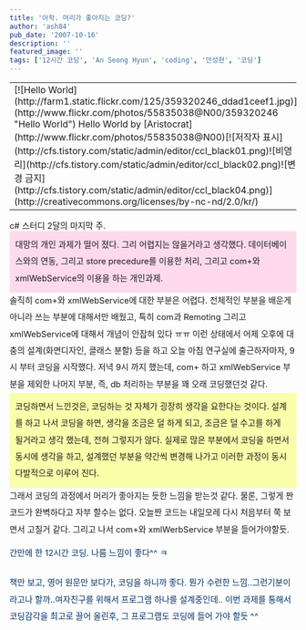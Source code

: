 ```yaml
---
title: '아학. 머리가 좋아지는 코딩?'
author: 'ash84'
pub_date: '2007-10-16'
description: ''
featured_image: ''
tags: ['12시간 코딩', 'An Seong Hyun', 'coding', '안성현', '코딩']
---
```



<table class="flickrImgSearch"><tbody><tr><td>[![Hello World](http://farm1.static.flickr.com/125/359320246_ddad1ceef1.jpg)](http://www.flickr.com/photos/55835038@N00/359320246 "Hello World")  
<span>Hello World by [Aristocrat](http://www.flickr.com/photos/55835038@N00)</span>[![저작자 표시](http://cfs.tistory.com/static/admin/editor/ccl_black01.png)![비영리](http://cfs.tistory.com/static/admin/editor/ccl_black02.png)![변경 금지](http://cfs.tistory.com/static/admin/editor/ccl_black04.png)](http://creativecommons.org/licenses/by-nc-nd/2.0/kr/)</td></tr></tbody></table><span style="font-size: 11pt; ">c# 스터디 2달의 마지막 주. </span>

<div style="PADDING-RIGHT: 10px; PADDING-LEFT: 10px; PADDING-BOTTOM: 10px; PADDING-TOP: 10px; BACKGROUND-COLOR: #ffdaed"><span style="font-size: 11pt; line-height:2;">  
 대망의 개인 과제가 떨어 졌다. 그리 어렵지는 않을거라고 생각했다. 데이터베이스와의 연동, 그리고 store precedure를 이용한 처리, 그리고 com+와 xmlWebService의 이용을 하는 개인과제. </span></div><span style="font-size: 11pt; line-height:2;">  
 솔직히 com+와 xmlWebService에 대한 부분은 어렵다. 전체적인 부분을 배운게 아니라 쓰는 부분에 대해서만 배웠고, 특히 com과 Remoting 그리고xmlWebService에 대해서 개념이 안잡혀 있다 ㅠㅠ</span>

<span style="font-size: 11pt; line-height:2; ">  
 이런 상태에서 어제 오후에 대충의 설계(화면디자인, 클래스 분할) 등을 하고 오늘 아침 연구실에 출근하자마자, 9시 부터 코딩을 시작했다. 저녁 9시 까지 했는데, com+ 하고 xmlWebService 부분을 제외한 나머지 부분, 즉, db 처리하는 부분을 꽤 오래 코딩했던것 같다. </span>

<div style="PADDING-RIGHT: 10px; PADDING-LEFT: 10px; PADDING-BOTTOM: 10px; PADDING-TOP: 10px; BACKGROUND-COLOR: #faffa9"><span style="font-size: 11pt; line-height:2;">  
 코딩하면서 느낀것은, 코딩하는 것 자체가 굉장히 생각을 요한다는 것이다. 설계를 하고 나서 코딩을 하면, 생각을 조금은 덜 하게 되고, 조금은 덜 수고를 하게 될거라고 생각 했는데, 전혀 그렇지가 않다. 실제로 많은 부분에서 코딩을 하면서 동시에 생각을 하고, 설계했던 부분을 약간씩 변경해 나가고 이러한 과정이 동시 다발적으로 이루어 진다. </span></div><span style="font-size: 11pt; line-height:2;">  
 그래서 코딩의 과정에서 머리가 좋아지는 듯한 느낌을 받는것 같다. 물론, 그렇게 짠 코드가 완벽하다고 자부 할수는 없다. 오늘짠 코드는 내일모레 다시 처음부터 쭉 보면서 고칠거 같다. 그리고 나서 com+와 xmlWerbService 부분을 들어가야할듯. </span>

<font color="#003366"><span style="font-size: 11pt; ">간만에 한 12시간 코딩. 나름 느낌이 좋다^^ ㅋ </span>  
<span style="font-size: 11pt; line-height:2;">  
 책만 보고, 영어 원문만 보다가, 코딩을 하니까 좋다. 뭔가 수련한 느낌..그런기분이라고나 할까..여자친구를 위해서 프로그램 하나를 설계중인데.. 이번 과제를 통해서 코딩감각을 최고로 끌어 올린후, 그 프로그램도 코딩에 들어 가야 할듯 ^^ </span></font>



